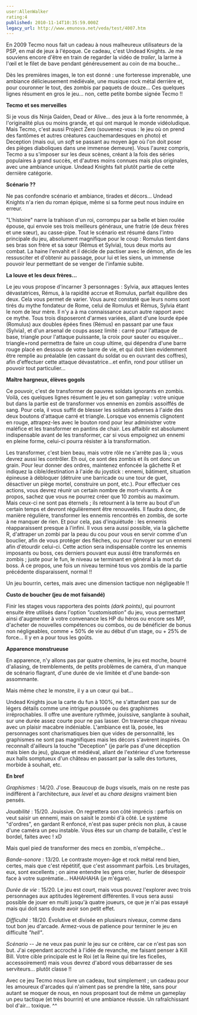 ```yaml
---
user:AllenWalker
rating:4
published: 2010-11-14T10:35:59.000Z
legacy_url: http://www.emunova.net/veda/test/4007.htm
---
```

En 2009 Tecmo nous fait un cadeau à nous malheureux utilisateurs de la PSP, en mal de jeux à l'époque. Ce cadeau, c'est Undead Knights. Je me souviens encore d'être en train de regarder la vidéo de _trailer_, la larme à l'œil et le filet de bave pendant généreusement au coin de ma bouche...  

  

Dès les premières images, le ton est donné : une forteresse imprenable, une ambiance délicieusement médiévale, une musique rock métal derrière et, pour couronner le tout, des zombis par paquets de douze... Ces quelques lignes résument en gros le jeu... non, cette petite bombe signée Tecmo !!  

  

**Tecmo et ses merveilles**  

  

Si je vous dis Ninja Gaiden, Dead or Alive... des jeux à la forte renommée, à l'originalité plus ou moins grande, et qui ont marqué le monde vidéoludique. Mais Tecmo, c'est aussi Project Zero (souvenez-vous : le jeu où on prend des fantômes et autres créatures cauchemardesques en photo) et Deception (mais oui, un _soft_ se passant au moyen âge où l'on doit poser des pièges diaboliques dans une immense demeure). Vous l'aurez compris, Tecmo a su s'imposer sur les deux scènes, créant à la fois des séries populaires à grand succès, et d'autres moins connues mais plus originales, avec une ambiance unique. Undead Knights fait plutôt partie de cette dernière catégorie.  

  

**Scénario ??**  

  

Ne pas confondre scénario et ambiance, tirades et décors... Undead Knights n'a rien du roman épique, même si sa forme peut nous induire en erreur.   

"L'histoire" narre la trahison d'un roi, corrompu par sa belle et bien roulée épouse, qui envoie ses trois meilleurs généraux, une fratrie (de deux frères et une sœur), au casse-pipe. Tout le scénario est résumé dans l'intro principale du jeu, absolument magnifique pour le coup : Romulus tient dans ses bras son frère et sa sœur (Rémus et Sylvia), tous deux morts au combat. La haine l'envahit et il décide de pactiser avec le démon, afin de les ressusciter et d'obtenir au passage, pour lui et les siens, un immense pouvoir leur permettant de se venger de l'infamie subite.  

  

**La louve et les deux frères...**  

  

Le jeu vous propose d'incarner 3 personnages : Sylvia, aux attaques lentes dévastatrices, Rémus, à la rapidité accrue et Romulus, parfait équilibre des deux. Cela vous permet de varier. Vous aurez constaté que leurs noms sont tirés du mythe fondateur de Rome, celui de Romulus et Rémus, Sylvia étant le nom de leur mère. Il n'y a à ma connaissance aucun autre rapport avec ce mythe. Tous trois disposeront d'armes variées, allant d'une lourde épée (Romulus) aux doubles épées fines (Rémus) en passant par une faux (Sylvia), et d'un arsenal de coups assez limité : carré pour l'attaque de base, triangle pour l'attaque puissante, la croix pour sauter ou esquiver...  triangle+rond permettra de faire un coup ultime, qui dépendra d'une barre rouge placé en dessous de votre barre de vie, et qui doit bien evidemment être remplie au préalable (en cassant du soldat ou en ouvrant des coffres), afin d'effectuer cette attaque dévastatrice...et enfin, rond pour utiliser un pouvoir tout particulier...  

  

**Maître hargneux, élèves gogols**  

  

Ce pouvoir, c'est de transformer de pauvres soldats ignorants en zombis. Voilà, ces quelques lignes résument le jeu et son gameplay : votre unique but dans la partie est de transformer vos ennemis en zombis assoiffés de sang. Pour cela, il vous suffit de blesser les soldats adverses à l'aide des deux boutons d'attaque carré et triangle. Lorsque vos ennemis clignotent en rouge, attrapez-les avec le bouton rond pour leur administrer votre maléfice et les transformer en pantins de chair. Les affaiblir est absolument indispensable avant de les transformer, car si vous empoignez un ennemi en pleine forme, celui-ci pourra résister à la transformation.  

  

Les transformer, c'est bien beau, mais votre rôle ne s'arrête pas là ; vous devrez aussi les contrôler. Eh oui, ce sont des zombis et ils ont donc un grain. Pour leur donner des ordres, maintenez enfoncée la gâchette R et indiquez la cible/destination à l'aide du joystick : ennemi, bâtiment, situation épineuse à débloquer (détruire une barricade ou une tour de guet, désactiver un piège mortel, construire un pont, etc.). Pour effectuer ces actions, vous devrez réunir un certain nombre de mort-vivants. À ce propos, sachez que vous ne pourrez créer que 10 zombis au maximum. Mais ceux-ci ne sont pas éternels ; ils retournent à la terre au bout d'un certain temps et devront régulièrement être renouvelés. Il faudra donc, de manière régulière, transformer les ennemis rencontrés en zombis, de sorte à ne manquer de rien. Et pour cela, pas d'inquiétude : les ennemis réapparaissent presque à l'infini. Il vous sera aussi possible, via la gâchette R, d'attraper un zombi par la peau du cou pour vous en servir comme d'un bouclier, afin de vous protéger des flèches, ou pour l'envoyer sur un ennemi afin d'étourdir celui-ci. Cette action sera indispensable contre les ennemis imposants ou boss, ces derniers pouvant eux aussi être transformés en zombis ; juste pour le fun, le niveau se terminant en général à la mort du boss. À ce propos, une fois un niveau terminé tous vos zombis de la partie précédente disparaissent, normal !!  

  

Un jeu bourrin, certes, mais avec une dimension tactique non négligeable !!  

  

**Custo de boucher (jeu de mot faisandé)**  

  

Finir les stages vous rapportera des points _(dark points)_, qui pourront ensuite être utilisés dans l'option _"customisation"_ du jeu, vous permettant ainsi d'augmenter à votre convenance les HP du héros ou encore ses MP, d'acheter de nouvelles compétences ou combos, ou de bénéficier de bonus non négligeables, comme + 50% de vie au début d'un stage, ou + 25% de force... Il y en a pour tous les goûts.  

  

**Apparence monstrueuse**  

  

En apparence, n'y allons pas par quatre chemins, le jeu est moche, bourré d'aliasing, de tremblements, de petits problèmes de caméra, d'un manque de scénario flagrant, d'une durée de vie limitée et d'une bande-son assommante.  

  

Mais même chez le monstre, il y a un cœur qui bat...  

  

Undead Knights joue la carte du fun à 100%, ne s'attardant pas sur de légers détails comme une intrigue poussée ou des graphismes irréprochables. Il offre une aventure rythmée, jouissive, sanglante à souhait, sur une durée assez courte pour ne pas lasser. On traverse chaque niveau avec un plaisir macabre indéniable. L'ambiance est là, posée, les personnages sont charismatiques bien que vides de personnalité, les graphismes ne sont pas magnifiques mais les décors s'avèrent inspirés. On reconnaît d'ailleurs la touche "Deception" (je parle pas d'une déception mais bien du jeu), glauque et médiéval, allant de l'extérieur d'une forteresse aux halls somptueux d'un château en passant par la salle des tortures, morbide à souhait, etc.  

  

**En bref**  

  

_Graphismes_ : 14/20\. J'ose. Beaucoup de _bugs_ visuels, mais on ne reste pas indifférent à l'architecture, aux _level_ et au _chara designs_ vraiment bien pensés.  

  

_Jouabilité_ : 15/20\. Jouissive. On regrettera son côté imprécis : parfois on veut saisir un ennemi, mais on saisit le zombi d'à côté. Le système "d'ordres", en gardant R enfoncé, n'est pas super précis non plus, à cause d'une caméra un peu instable. Vous êtes sur un champ de bataille, c'est le bordel, faites avec ! xD  

Mais quel pied de transformer des mecs en zombis, n'empêche...  

  

_Bande-sonore_ : 13/20\. Le contraste moyen-âge et rock métal rend bien, certes, mais que c'est répétitif, que c'est assommant parfois. Les bruitages, eux, sont excellents ; on aime entendre les gens crier, hurler de désespoir face à votre suprématie... HAHAHAHA (je m'égare).  

  

_Durée de vie_ : 15/20\. Le jeu est court, mais vous pouvez l'explorer avec trois personnages aux aptitudes légèrement différentes. Il vous sera aussi possible de jouer en multi jusqu'à quatre joueurs, ce que je n'ai pas essayé mais qui doit sans doute avoir son petit effet.  

  

_Difficulté_ : 18/20\. Évolutive et divisée en plusieurs niveaux, comme dans tout bon jeu d'arcade. Armez-vous de patience pour terminer le jeu en difficulté _"hell"_.  

  

_Scénario_ -- Je ne veux pas punir le jeu sur ce critère, car ce n'est pas son but. J'ai cependant accroché à l'idée de revanche, me faisant penser à Kill Bill. Votre cible principale est le Roi (et la Reine qui tire les ficelles, accessoirement) mais vous devrez d'abord vous débarrasser de ses serviteurs... plutôt classe !!  

  

  

Avec ce jeu Tecmo nous livre un cadeau, tout simplement ; un cadeau pour les amoureux d'arcades qui n'aiment pas se prendre la tête, sans pour autant se moquer de nous, en nous proposant tout de même un gameplay un peu tactique (et très bourrin) et une ambiance réussie. Un rafraîchissant bol d'air... toxique. ^^